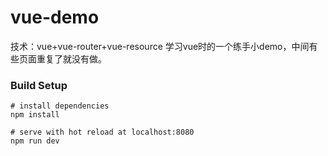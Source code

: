 # vue-demo

技术：vue+vue-router+vue-resource
学习vue时的一个练手小demo，中间有些页面重复了就没有做。

### Build Setup ###

```
# install dependencies
npm install

# serve with hot reload at localhost:8080
npm run dev
```

